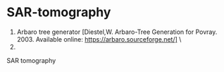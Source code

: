 # SAR-tomography

1. Arbaro tree generator [Diestel,W. Arbaro-Tree Generation for Povray. 2003. Available online: https://arbaro.sourceforge.net/] \\
2. 
SAR tomography

